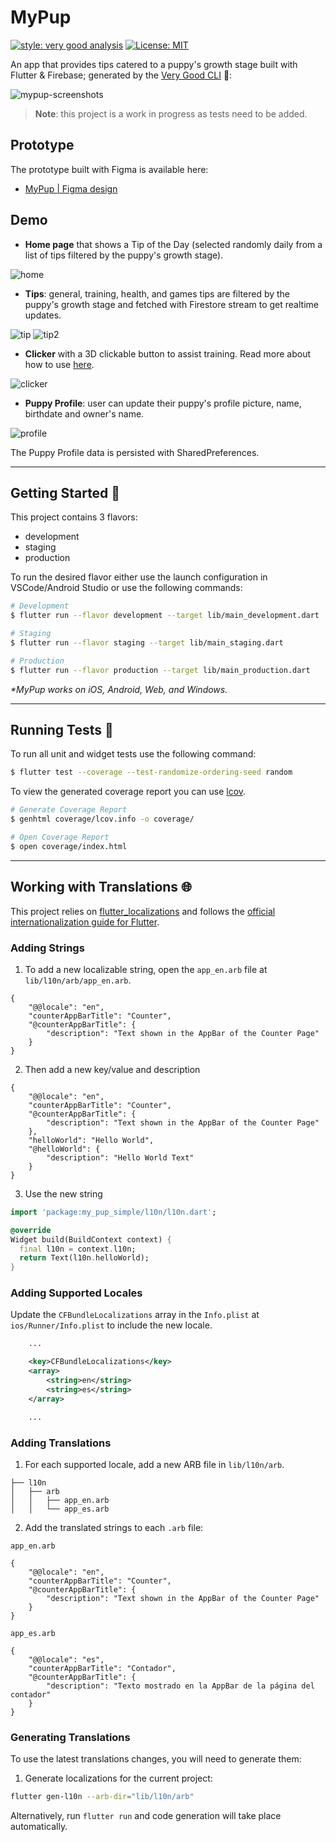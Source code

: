 # MyPup

[![style: very good analysis][very_good_analysis_badge]][very_good_analysis_link]
[![License: MIT][license_badge]][license_link]

An app that provides tips catered to a puppy's growth stage built with Flutter & Firebase; generated by the [Very Good CLI][very_good_cli_link] 🤖:

![mypup-screenshots](https://github.com/thywang/mypup/assets/88808428/58ec7f27-9fb6-40d1-bb93-14d92f1ea9ed)

> **Note**: this project is a work in progress as tests need to be added.

## Prototype

The prototype built with Figma is available here:

- [MyPup | Figma design](https://www.figma.com/file/o4OCyXPchTgcYt75JpGRvy/MyPup?type=design&node-id=1%3A11&mode=design&t=HeFlKyziI33hFHNV-1
)

## Demo

- **Home page** that shows a Tip of the Day (selected randomly daily from a list of tips filtered by the puppy's growth stage).

![home](https://github.com/thywang/mypup/assets/88808428/b8ad5f51-6316-4170-961a-7843454da8b7)

- **Tips**: general, training, health, and games tips are filtered by the puppy's growth stage and fetched with Firestore stream to get realtime updates.

![tip](https://github.com/thywang/mypup/assets/88808428/13f37660-5b88-47ba-a1af-3a03371e3aed) ![tip2](https://github.com/thywang/mypup/assets/88808428/ea060a89-b852-4fb7-b069-eb0d1eadae51)

- **Clicker** with a 3D clickable button to assist training. Read more about how to use [here](https://www.akc.org/expert-advice/training/clicker-training-your-dog-mark-and-reward/).

![clicker](https://github.com/thywang/mypup/assets/88808428/a4575121-29b4-418e-95c4-13206354e629)

- **Puppy Profile**: user can update their puppy's profile picture, name, birthdate and owner's name.
  
![profile](https://github.com/thywang/mypup/assets/88808428/41c10884-b155-45af-877d-ff09f3fdccb6)

The Puppy Profile data is persisted with SharedPreferences.

---

## Getting Started 🚀

This project contains 3 flavors:

- development
- staging
- production

To run the desired flavor either use the launch configuration in VSCode/Android Studio or use the following commands:

```sh
# Development
$ flutter run --flavor development --target lib/main_development.dart

# Staging
$ flutter run --flavor staging --target lib/main_staging.dart

# Production
$ flutter run --flavor production --target lib/main_production.dart
```

_\*MyPup works on iOS, Android, Web, and Windows._

---

## Running Tests 🧪

To run all unit and widget tests use the following command:

```sh
$ flutter test --coverage --test-randomize-ordering-seed random
```

To view the generated coverage report you can use [lcov](https://github.com/linux-test-project/lcov).

```sh
# Generate Coverage Report
$ genhtml coverage/lcov.info -o coverage/

# Open Coverage Report
$ open coverage/index.html
```

---

## Working with Translations 🌐

This project relies on [flutter_localizations][flutter_localizations_link] and follows the [official internationalization guide for Flutter][internationalization_link].

### Adding Strings

1. To add a new localizable string, open the `app_en.arb` file at `lib/l10n/arb/app_en.arb`.

```arb
{
    "@@locale": "en",
    "counterAppBarTitle": "Counter",
    "@counterAppBarTitle": {
        "description": "Text shown in the AppBar of the Counter Page"
    }
}
```

2. Then add a new key/value and description

```arb
{
    "@@locale": "en",
    "counterAppBarTitle": "Counter",
    "@counterAppBarTitle": {
        "description": "Text shown in the AppBar of the Counter Page"
    },
    "helloWorld": "Hello World",
    "@helloWorld": {
        "description": "Hello World Text"
    }
}
```

3. Use the new string

```dart
import 'package:my_pup_simple/l10n/l10n.dart';

@override
Widget build(BuildContext context) {
  final l10n = context.l10n;
  return Text(l10n.helloWorld);
}
```

### Adding Supported Locales

Update the `CFBundleLocalizations` array in the `Info.plist` at `ios/Runner/Info.plist` to include the new locale.

```xml
    ...

    <key>CFBundleLocalizations</key>
	<array>
		<string>en</string>
		<string>es</string>
	</array>

    ...
```

### Adding Translations

1. For each supported locale, add a new ARB file in `lib/l10n/arb`.

```
├── l10n
│   ├── arb
│   │   ├── app_en.arb
│   │   └── app_es.arb
```

2. Add the translated strings to each `.arb` file:

`app_en.arb`

```arb
{
    "@@locale": "en",
    "counterAppBarTitle": "Counter",
    "@counterAppBarTitle": {
        "description": "Text shown in the AppBar of the Counter Page"
    }
}
```

`app_es.arb`

```arb
{
    "@@locale": "es",
    "counterAppBarTitle": "Contador",
    "@counterAppBarTitle": {
        "description": "Texto mostrado en la AppBar de la página del contador"
    }
}
```

### Generating Translations

To use the latest translations changes, you will need to generate them:

1. Generate localizations for the current project:

```sh
flutter gen-l10n --arb-dir="lib/l10n/arb"
```

Alternatively, run `flutter run` and code generation will take place automatically.

[coverage_badge]: coverage_badge.svg
[flutter_localizations_link]: https://api.flutter.dev/flutter/flutter_localizations/flutter_localizations-library.html
[internationalization_link]: https://flutter.dev/docs/development/accessibility-and-localization/internationalization
[license_badge]: https://img.shields.io/badge/license-MIT-blue.svg
[license_link]: https://opensource.org/licenses/MIT
[very_good_analysis_badge]: https://img.shields.io/badge/style-very_good_analysis-B22C89.svg
[very_good_analysis_link]: https://pub.dev/packages/very_good_analysis
[very_good_cli_link]: https://github.com/VeryGoodOpenSource/very_good_cli
